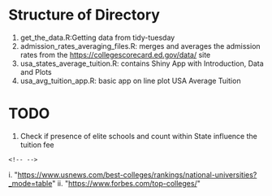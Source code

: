 # Structure of Directory

1.  get_the_data.R:Getting data from tidy-tuesday
2.  admission_rates_averaging_files.R: merges and averages the admission rates from the <https://collegescorecard.ed.gov/data/> site
3.  usa_states_average_tuition.R: contains Shiny App with Introduction, Data and Plots
4.  usa_avg_tuition_app.R: basic app on line plot USA Average Tuition

# TODO

1.  Check if presence of elite schools and count within State influence the tuition fee

```{=html}
<!-- -->
```
i.  "<https://www.usnews.com/best-colleges/rankings/national-universities?_mode=table>"
ii. "<https://www.forbes.com/top-colleges/>"
